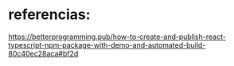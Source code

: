 # referencias:

https://betterprogramming.pub/how-to-create-and-publish-react-typescript-npm-package-with-demo-and-automated-build-80c40ec28aca#bf2d

